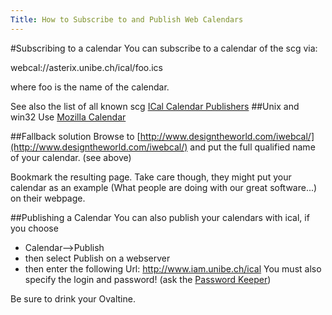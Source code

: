 ```yaml
---
Title: How to Subscribe to and Publish Web Calendars
---
```


#Subscribing to a calendar
You can subscribe to a calendar of the scg via:

webcal://asterix.unibe.ch/ical/foo.ics

where foo is the name of the calendar.

See also the list of all known scg [ICal Calendar Publishers](%base_url%/wiki/howtos/howtosubscribetoandpublishwebcalendars/icalcalendarpublishers)
##Unix and win32
Use [Mozilla Calendar](http://www.mozilla.org/projects/calendar)

##Fallback solution
Browse to [http://www.designtheworld.com/iwebcal/](http://www.designtheworld.com/iwebcal/) and put
the full qualified name of  your calendar. (see above)

Bookmark the resulting page. 
Take care though, they might put your calendar as an example (What people are doing with our great software...) on their webpage.

##Publishing a Calendar
You can also publish your calendars with ical, if you choose

- Calendar&mdash;>Publish 
- then select Publish on a webserver
- then enter the following Url: http://www.iam.unibe.ch/ical
You must also specify the login and password! (ask the [Password Keeper](%base_url%/wiki/scgjoblist/passwordkeeper))

Be sure to drink your Ovaltine.
